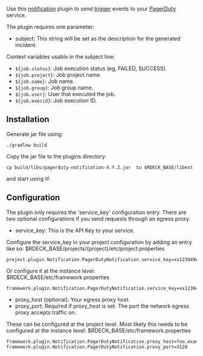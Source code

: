 Use this [notification](http://rundeck.org/docs/developer/notification-plugin-development.html)
plugin to send [trigger](http://developer.pagerduty.com/documentation/integration/events/trigger)
events to your [PagerDuty](https://pagerduty.com) service.

The plugin requires one parameter:

* subject: This string will be set as the description for the generated incident.

Context variables usable in the subject line:

* `${job.status}`: Job execution status (eg, FAILED, SUCCESS).
* `${job.project}`: Job project name.
* `${job.name}`: Job name.
* `${job.group}`: Job group name.
* `${job.user}`: User that executed the job.
* `${job.execid}`: Job execution ID.

## Installation

Generate jar file using:

    ./gradlew build

Copy the jar file to the plugins directory:

    cp build/libs/pagerduty-notification-X.Y.Z.jar  to $RDECK_BASE/libext

and start using it!

## Configuration

The plugin only requires the 'service_key' configuration entry. There are two optional configurations if you send requests through an egress proxy.

* service_key: This is the API Key to your service.

Configure the service_key in your project configuration by
adding an entry like so: $RDECK_BASE/projects/{project}/etc/project.properties

    project.plugin.Notification.PagerDutyNotification.service_key=xx123049e89dd45f28ce35467a08577yz

Or configure it at the instance level: $RDECK_BASE/etc/framework.properties

    framework.plugin.Notification.PagerDutyNotification.service_key=xx123049e89dd45f28ce35467a08577yz

* proxy_host (optional): Your egress proxy host.
* proxy_port: Required if proxy_host is set. The port the network egress proxy accepts traffic on.

These can be configured at the project level. 
Most likely this needs to be configured at the instance level: $RDECK_BASE/etc/framework.properties

    framework.plugin.Notification.PagerDutyNotification.proxy_host=foo.example.net
    framework.plugin.Notification.PagerDutyNotification.proxy_port=3128
